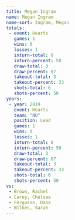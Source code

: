 ```yaml
---
title: Megan Ingram
name: Megan Ingram
name-sort: Ingram, Megan
totals:
 - event: Hearts
   games: 1
   wins: 0
   losses: 1
   inturn-total: 6
   inturn-percent: 50
   draw-total: 3
   draw-percent: 67
   takeout-total: 3
   takeout-percent: 33
   shots-total: 6
   shots-percent: 50
years:
 - year: 2019
   event: Hearts
   team: "NU"
   position: Lead
   games: 1
   wins: 0
   losses: 1
   inturn-total: 6
   inturn-percent: 50
   draw-total: 3
   draw-percent: 67
   takeout-total: 3
   takeout-percent: 33
   shots-total: 6
   shots-percent: 50
vs:
 - Brown, Rachel
 - Carey, Chelsea
 - Ferguson, Dana
 - Wilkes, Sarah
---
```

